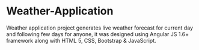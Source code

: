 # Weather-Application
Weather application project generates live weather forecast for current day and following few days for anyone, it was designed using Angular JS 1.6+ framework along with HTML 5, CSS, Bootstrap &amp; JavaScript.
